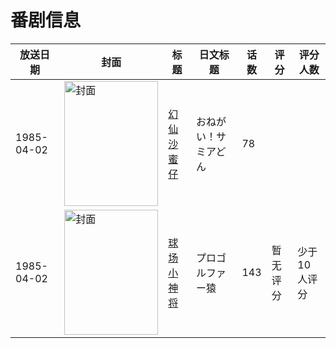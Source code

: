 # 番剧信息

|放送日期|封面|标题|日文标题|话数|评分|评分人数|
|---|---|---|---|---|---|---|
|1985-04-02|<img src="//lain.bgm.tv/pic/cover/c/cc/30/213634_E6ZYQ.jpg" alt="封面" style="width:150px;height:200px;object-fit:cover;">|[幻仙沙蜜仔](https://bangumi.tv/subject/213634)|おねがい！サミアどん|78|||
|1985-04-02|<img src="//lain.bgm.tv/pic/cover/c/b1/3b/189441_H4yA6.jpg" alt="封面" style="width:150px;height:200px;object-fit:cover;">|[球场小神将](https://bangumi.tv/subject/189441)|プロゴルファー猿|143|暂无评分|少于10人评分|
